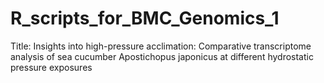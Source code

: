 # R_scripts_for_BMC_Genomics_1
Title: Insights into high-pressure acclimation: Comparative transcriptome analysis of sea cucumber Apostichopus japonicus at different hydrostatic pressure exposures
